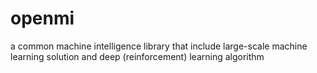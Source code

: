# openmi
a common machine intelligence library that include large-scale machine learning solution and deep (reinforcement) learning algorithm
